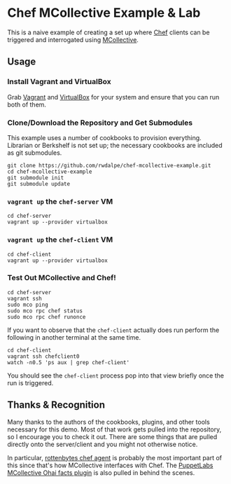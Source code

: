 # Chef MCollective Example & Lab

This is a naive example of creating a set up where [Chef][1] clients can be triggered and interrogated using [MCollective][2].

## Usage

### Install Vagrant and VirtualBox

Grab [Vagrant][3] and [VirtualBox][4] for your system and ensure that you can run both of them.

### Clone/Download the Repository and Get Submodules

This example uses a number of cookbooks to provision everything.
Librarian or Berkshelf is not set up; the necessary cookbooks are included as git submodules.

````
git clone https://github.com/rwdalpe/chef-mcollective-example.git
cd chef-mcollective-example
git submodule init
git submodule update
````

### `vagrant up` the `chef-server` VM

````
cd chef-server
vagrant up --provider virtualbox
````

### `vagrant up` the `chef-client` VM

````
cd chef-client
vagrant up --provider virtualbox
````

### Test Out MCollective and Chef!

````
cd chef-server
vagrant ssh
sudo mco ping
sudo mco rpc chef status
sudo mco rpc chef runonce
````

If you want to observe that the `chef-client` actually does run perform the following in another terminal at the same time.

````
cd chef-client
vagrant ssh chefclient0
watch -n0.5 'ps aux | grep chef-client'
````

You should see the `chef-client` process pop into that view briefly once the run is triggered.

## Thanks & Recognition

Many thanks to the authors of the cookbooks, plugins, and other tools necessary for this demo.
Most of that work gets pulled into the repository, so I encourage you to check it out.
There are some things that are pulled directly onto the server/client and you might not otherwise notice.

In particular, [rottenbytes chef agent][5] is probably the most important part of this since that's how MCollective interfaces with Chef.
The [PuppetLabs MCollective Ohai facts plugin][6] is also pulled in behind the scenes.

[1]: https://www.chef.io/
[2]: https://docs.puppet.com/mcollective/
[3]: https://www.vagrantup.com/
[4]: https://www.virtualbox.org/wiki/Downloads
[5]: https://github.com/rottenbytes/mcollective/blob/master/plugins/agents/chef.rb
[6]: https://github.com/puppetlabs/mcollective-ohai-facts
